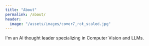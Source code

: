 ```yaml
---
title: "About"
permalink: /about/
header:
  image: "/assets/images/cover7_rot_scaled.jpg"
---
```


I'm an AI thought leader specializing in Computer Vision and LLMs.
